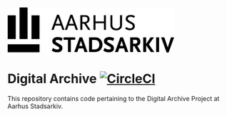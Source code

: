 ![Aarhus Stadsarkiv](Stadsarkiv.png)
# Digital Archive [![CircleCI](https://circleci.com/gh/aarhusstadsarkiv/digital-archive/tree/master.svg?style=shield)](https://circleci.com/gh/aarhusstadsarkiv/digital-archive/tree/master)
This repository contains code pertaining to the Digital Archive Project at Aarhus Stadsarkiv.
